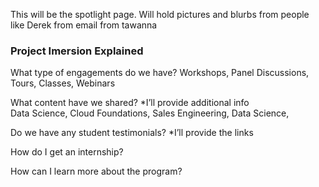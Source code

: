 This will be the spotlight page. Will hold pictures and blurbs from people like Derek from email from tawanna
### Project Imersion Explained

What type of engagements do we have?
Workshops, Panel Discussions, Tours, Classes, Webinars
 
What content have we shared? *I’ll provide additional info  
Data Science, Cloud Foundations, Sales Engineering, Data Science,
 
Do we have any student testimonials? *I’ll provide the links   
 
How do I get an internship?
 
How can I learn more about the program?
